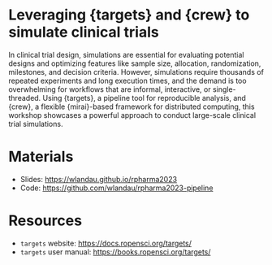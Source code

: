 # Leveraging {targets} and {crew} to simulate clinical trials

In clinical trial design, simulations are essential for evaluating potential designs and optimizing features like sample size, allocation, randomization, milestones, and decision criteria. However, simulations require thousands of repeated experiments and long execution times, and the demand is too overwhelming for workflows that are informal, interactive, or single-threaded. Using {targets}, a pipeline tool for reproducible analysis, and {crew}, a flexible {mirai}-based framework for distributed computing, this workshop showcases a powerful approach to conduct large-scale clinical trial simulations.

# Materials

* Slides: <https://wlandau.github.io/rpharma2023>
* Code: <https://github.com/wlandau/rpharma2023-pipeline>

# Resources

* `targets` website: <https://docs.ropensci.org/targets/>
* `targets` user manual: <https://books.ropensci.org/targets/>
